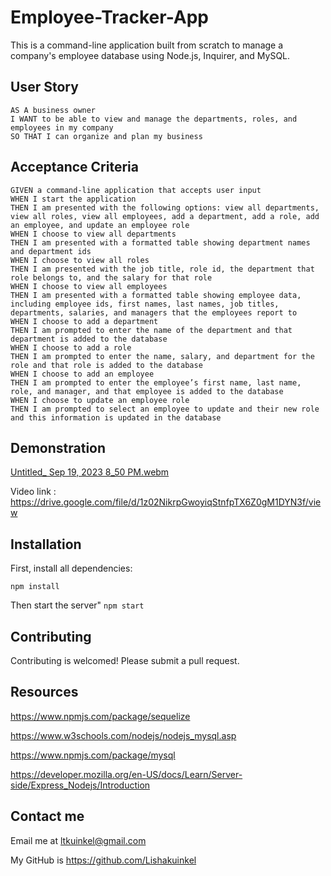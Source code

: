 # Employee-Tracker-App

This is a command-line application built from scratch to manage a company's employee database using Node.js, Inquirer, and MySQL. 

## User Story
```
AS A business owner
I WANT to be able to view and manage the departments, roles, and employees in my company
SO THAT I can organize and plan my business
```

## Acceptance Criteria
```
GIVEN a command-line application that accepts user input
WHEN I start the application
THEN I am presented with the following options: view all departments, view all roles, view all employees, add a department, add a role, add an employee, and update an employee role
WHEN I choose to view all departments
THEN I am presented with a formatted table showing department names and department ids
WHEN I choose to view all roles
THEN I am presented with the job title, role id, the department that role belongs to, and the salary for that role
WHEN I choose to view all employees
THEN I am presented with a formatted table showing employee data, including employee ids, first names, last names, job titles, departments, salaries, and managers that the employees report to
WHEN I choose to add a department
THEN I am prompted to enter the name of the department and that department is added to the database
WHEN I choose to add a role
THEN I am prompted to enter the name, salary, and department for the role and that role is added to the database
WHEN I choose to add an employee
THEN I am prompted to enter the employee’s first name, last name, role, and manager, and that employee is added to the database
WHEN I choose to update an employee role
THEN I am prompted to select an employee to update and their new role and this information is updated in the database 
```


## Demonstration
[Untitled_ Sep 19, 2023 8_50 PM.webm](https://github.com/Lishakuinkel/Employee-Tracker-App/assets/130411719/79b1836f-ebea-4999-876d-36c0612cb592)

Video link : https://drive.google.com/file/d/1z02NikrpGwoyiqStnfpTX6Z0gM1DYN3f/view

## Installation
First, install all dependencies:

``npm install``

Then start the server"
``npm start``


## Contributing
Contributing is welcomed! Please submit a pull request.

## Resources
https://www.npmjs.com/package/sequelize

https://www.w3schools.com/nodejs/nodejs_mysql.asp

https://www.npmjs.com/package/mysql

https://developer.mozilla.org/en-US/docs/Learn/Server-side/Express_Nodejs/Introduction

## Contact me

Email me at ltkuinkel@gmail.com

My GitHub is https://github.com/Lishakuinkel
